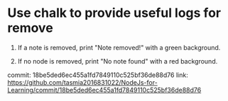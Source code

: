 # Use chalk to provide useful logs for remove

1. If a note is removed, print "Note removed!" with a green background.

2. If no node is removed, print "No note found" with a red background.

commit: 18be5ded6ec455a1fd7849110c525bf36de88d76
link: https://github.com/tasmia2016831022/NodeJs-for-Learning/commit/18be5ded6ec455a1fd7849110c525bf36de88d76